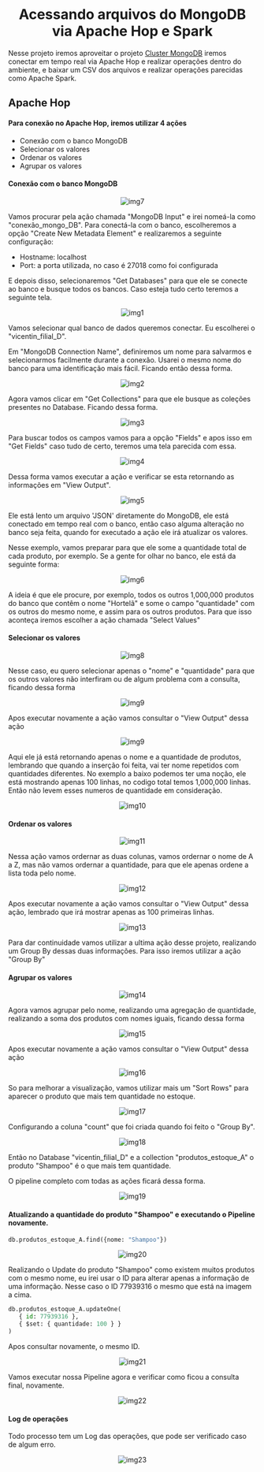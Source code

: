 <h1 align="center">Acessando arquivos do MongoDB via Apache Hop e Spark</h1>
<p>Nesse projeto iremos aproveitar o projeto <a href="https://github.com/mateusvicentin/cluster-mongodb" target="_blank">Cluster MongoDB</a> iremos conectar em tempo real via Apache Hop e realizar operações dentro do ambiente, e baixar um CSV dos arquivos e realizar operações parecidas como Apache Spark.</p>

<h2>Apache Hop</h2>
<h4>Para conexão no Apache Hop, iremos utilizar 4 ações</h4>
<ul>
  <li>Conexão com o banco MongoDB</li>
  <li>Selecionar os valores</li>
  <li>Ordenar os valores</li>
  <li>Agrupar os valores</li>
</ul>


<h4>Conexão com o banco MongoDB</h4>
<p align="center">
  <img src="https://github.com/mateusvicentin/apache-hop-e-spark/assets/31457038/04486684-de4d-4ec1-9cbd-026af608f3a0" alt="img7">
</p>
<p>Vamos procurar pela ação chamada "MongoDB Input" e irei nomeá-la como "conexão_mongo_DB". Para conectá-la com o banco, escolheremos a opção "Create New Metadata Element" e realizaremos a seguinte configuração:</p>
<ul>
  <li>Hostname: localhost</li>
  <li>Port: a porta utilizada, no caso é 27018 como foi configurada</li>
</ul>
<p>E depois disso, selecionaremos "Get Databases" para que ele se conecte ao banco e busque todos os bancos. Caso esteja tudo certo teremos a seguinte tela.</p>
<p align="center">
  <img src="https://github.com/mateusvicentin/apache-hop-e-spark/assets/31457038/e5888f60-f8c4-4e79-9283-6a0e88c73c1f" alt="img1">
</p>
<p>Vamos selecionar qual banco de dados queremos conectar. Eu escolherei o "vicentin_filial_D".</p>
<p>Em "MongoDB Connection Name", definiremos um nome para salvarmos e selecionarmos facilmente durante a conexão. Usarei o mesmo nome do banco para uma identificação mais fácil. Ficando então dessa forma.</p>
<p align="center">
  <img src="https://github.com/mateusvicentin/apache-hop-e-spark/assets/31457038/48ccc99e-7b7f-4996-bb42-2ee5fd11eb37" alt="img2">
</p>
<p>Agora vamos clicar em "Get Collections" para que ele busque as coleções presentes no Database. Ficando dessa forma.</p>
<p align="center">
  <img src="https://github.com/mateusvicentin/apache-hop-e-spark/assets/31457038/606d03bd-46fa-465f-85f5-a247818265c3" alt="img3">
</p>
<p>Para buscar todos os campos vamos para a opção "Fields" e apos isso em "Get Fields" caso tudo de certo, teremos uma tela parecida com essa.</p>
<p align="center">
  <img src="https://github.com/mateusvicentin/apache-hop-e-spark/assets/31457038/ebd42879-8298-42cb-b2f2-60029db426c6" alt="img4">
</p>
<p>Dessa forma vamos executar a ação e verificar se esta retornando as informações em "View Output".</p>
<p align="center">
  <img src="https://github.com/mateusvicentin/apache-hop-e-spark/assets/31457038/25f6ba2a-03bd-444a-bc81-79a5368a1522" alt="img5">
</p>
<p>Ele está lento um arquivo 'JSON' diretamente do MongoDB, ele está conectado em tempo real com o banco, então caso alguma alteração no banco seja feita, quando for executado a ação ele irá atualizar os valores.</p>
<p>Nesse exemplo, vamos preparar para que ele some a quantidade total de cada produto, por exemplo. Se a gente for olhar no banco, ele está da seguinte forma:</p>
<p align="center">
  <img src="https://github.com/mateusvicentin/apache-hop-e-spark/assets/31457038/93c5fae3-9ec5-4d46-b4bb-d7b39ba6a9a6" alt="img6">
</p>
<p>A ideia é que ele procure, por exemplo, todos os outros 1,000,000 produtos do banco que contêm o nome "Hortelã" e some o campo "quantidade" com os outros do mesmo nome, e assim para os outros produtos. Para que isso aconteça iremos escolher a ação chamada "Select Values"</p>

<h4>Selecionar os valores</h4>
<p align="center">
  <img src="https://github.com/mateusvicentin/apache-hop-e-spark/assets/31457038/74feb58e-a817-45ca-819f-54347fa2f9d1" alt="img8">
</p>
<p>Nesse caso, eu quero selecionar apenas o "nome" e "quantidade" para que os outros valores não interfiram ou de algum problema com a consulta, ficando dessa forma</p>
<p align="center">
  <img src="https://github.com/mateusvicentin/apache-hop-e-spark/assets/31457038/13178574-37b2-4b32-a6b5-3ca79d144e3d" alt="img9">
</p>
<p>Apos executar novamente a ação vamos consultar o "View Output" dessa ação</p>
<p align="center">
  <img src="https://github.com/mateusvicentin/apache-hop-e-spark/assets/31457038/de6f553a-27b8-4231-812d-e1e410064c70" alt="img9">
</p>
<p>Aqui ele já está retornando apenas o nome e a quantidade de produtos, lembrando que quando a inserção foi feita, vai ter nome repetidos com quantidades diferentes. No exemplo a baixo podemos ter uma noção, ele está mostrando apenas 100 linhas, no codigo total temos 1,000,000 linhas. Então não levem esses numeros de quantidade em consideração.</p>
<p align="center">
  <img src="https://github.com/mateusvicentin/apache-hop-e-spark/assets/31457038/cb714081-9482-4479-83f5-94674477efea" alt="img10">
</p>
<h4>Ordenar os valores</h4>
<p align="center">
  <img src="https://github.com/mateusvicentin/apache-hop-e-spark/assets/31457038/96cf0ab5-f64d-471a-b717-291faf5e107f" alt="img11">
</p>
<p>Nessa ação vamos ordernar as duas colunas, vamos ordernar o nome de A a Z, mas não vamos ordernar a quantidade, para que ele apenas ordene a lista toda pelo nome.</p>
<p align="center">
  <img src="https://github.com/mateusvicentin/apache-hop-e-spark/assets/31457038/b2a87ead-9a92-4af4-b98c-f7aadf59ed00" alt="img12">
</p>
<p>Apos executar novamente a ação vamos consultar o "View Output" dessa ação, lembrado que irá mostrar apenas as 100 primeiras linhas.</p>
<p align="center">
  <img src="https://github.com/mateusvicentin/apache-hop-e-spark/assets/31457038/9954002c-32f5-4b81-8776-914dcaae212e" alt="img13">
</p>
<p>Para dar continuidade vamos utilizar a ultima ação desse projeto, realizando um Group By dessas duas informações. Para isso iremos utilizar a ação "Group By"</p>
<h4>Agrupar os valores</h4>
<p align="center">
  <img src="https://github.com/mateusvicentin/apache-hop-e-spark/assets/31457038/e5f7ef7c-d118-43b7-ab20-385b95b38612" alt="img14">
</p>
<p>Agora vamos agrupar pelo nome, realizando uma agregação de quantidade, realizando a soma dos produtos com nomes iguais, ficando dessa forma</p>
<p align="center">
  <img src="https://github.com/mateusvicentin/apache-hop-e-spark/assets/31457038/6dcda093-fb3c-4f30-a609-bfdb9dca96a0" alt="img15">
</p>
<p>Apos executar novamente a ação vamos consultar o "View Output" dessa ação</p>
<p align="center">
  <img src="https://github.com/mateusvicentin/apache-hop-e-spark/assets/31457038/f34c3234-f75c-46b9-bc88-df75a511ab0a" alt="img16">
</p>
<p>So para melhorar a visualização, vamos utilizar mais um "Sort Rows" para aparecer o produto que mais tem quantidade no estoque.</p>
<p align="center">
  <img src="https://github.com/mateusvicentin/apache-hop-e-spark/assets/31457038/49a76f8a-8f5b-42b8-9cdd-62ecc3798498" alt="img17">
</p>
<p>Configurando a coluna "count" que foi criada quando foi feito o "Group By".</p>
<p align="center">
  <img src="https://github.com/mateusvicentin/apache-hop-e-spark/assets/31457038/5d4b4823-ba4b-4033-8708-cd9dab17fc67" alt="img18">
</p>
<p>Então no Database "vicentin_filial_D" e a collection "produtos_estoque_A" o produto "Shampoo" é o que mais tem quantidade.</p>
<p>O pipeline completo com todas as ações ficará dessa forma.</p>
<p align="center">
  <img src="https://github.com/mateusvicentin/apache-hop-e-spark/assets/31457038/2cebedbb-ad52-47cf-a484-ef4dcac38f55" alt="img19">
</p>
<h4>Atualizando a quantidade do produto "Shampoo" e executando o Pipeline novamente.</h4>

```python
db.produtos_estoque_A.find({nome: "Shampoo"})
```
<p align="center">
  <img src="https://github.com/mateusvicentin/apache-hop-e-spark/assets/31457038/0fe96945-41a7-42e9-aa1c-1a26c052f10d" alt="img20">
</p>
<p>Realizando o Update do produto "Shampoo" como existem muitos produtos com o mesmo nome, eu irei usar o ID para alterar apenas a informação de uma informação. Nesse caso o ID 77939316 
o mesmo que está na imagem a cima.</p>

```python
db.produtos_estoque_A.updateOne(
   { id: 77939316 },
   { $set: { quantidade: 100 } }
)
```
<p>Apos consultar novamente, o mesmo ID.</p>
<p align="center">
  <img src="https://github.com/mateusvicentin/apache-hop-e-spark/assets/31457038/a23f5107-8874-43d0-91b1-f1ee3b8e14d2" alt="img21">
</p>
<p>Vamos executar nossa Pipeline agora e verificar como ficou a consulta final, novamente.</p>
<p align="center">
  <img src="https://github.com/mateusvicentin/apache-hop-e-spark/assets/31457038/c24fc306-421a-4787-9566-e9442cb48687" alt="img22">
</p>
<h4>Log de operações</h4>
<p>Todo processo tem um Log das operações, que pode ser verificado caso de algum erro.</p>
<p align="center">
  <img src="https://github.com/mateusvicentin/apache-hop-e-spark/assets/31457038/eb7d522a-41a1-4531-b6d6-31105c1f3913" alt="img23">
</p>


